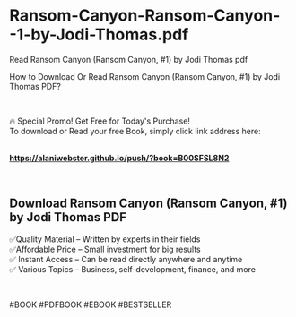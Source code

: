 # Ransom-Canyon-Ransom-Canyon--1-by-Jodi-Thomas.pdf
Read Ransom Canyon (Ransom Canyon, #1) by Jodi Thomas pdf
<p>How to Download Or Read Ransom Canyon (Ransom Canyon, #1) by Jodi Thomas PDF?</p>
<p>&nbsp;</p>
<p>&#128293;  Special Promo! Get Free for Today's Purchase!<br />To download or Read your free Book, simply click link address here:&nbsp;<br />&nbsp;</p>
<p><a href="https://alaniwebster.github.io/push/?book=B00SFSL8N2"><strong>https://alaniwebster.github.io/push/?book=B00SFSL8N2</strong></a></p>
<p>&nbsp;</p>
<h2>Download Ransom Canyon (Ransom Canyon, #1) by Jodi Thomas PDF</h2>
<p>&#x2705;Quality Material &ndash; Written by experts in their fields<br />&#x2705;Affordable Price &ndash; Small investment for big results<br />&#x2705; Instant Access &ndash; Can be read directly anywhere and anytime<br />&#x2705; Various Topics &ndash; Business, self-development, finance, and more</p>
<p>&nbsp;</p>
<p>#BOOK #PDFBOOK #EBOOK #BESTSELLER</p>
